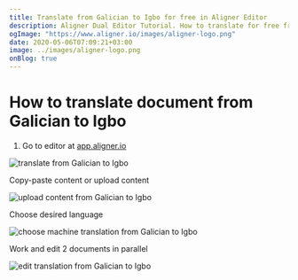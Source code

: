 ```yaml
---
title: Translate from Galician to Igbo for free in Aligner Editor
description: Aligner Dual Editor Tutorial. How to translate for free from Galician to Igbo. Aligner is multilingual document management platform. 
ogImage: "https://www.aligner.io/images/aligner-logo.png"
date: 2020-05-06T07:09:21+03:00
image: ../images/aligner-logo.png
onBlog: true
---
```


# How to translate document from Galician to Igbo

1. Go to editor at [app.aligner.io](https://app.aligner.io "Aligner App web page")

![translate from Galician to Igbo](../aligner-blank-editor.png "translate from Galician to Igbo")

Copy-paste content or upload content

![upload content from Galician to Igbo](../aligner-uploaded-document.png "upload content from Galician to Igbo")

Choose desired language

![choose machine translation from Galician to Igbo](../aligner-language-dropdown.png "choose machine translation from Galician to Igbo")

Work and edit 2 documents in parallel

![edit translation from Galician to Igbo](../aligner-double-sitded-editor.png "edit translation from Galician to Igbo")

